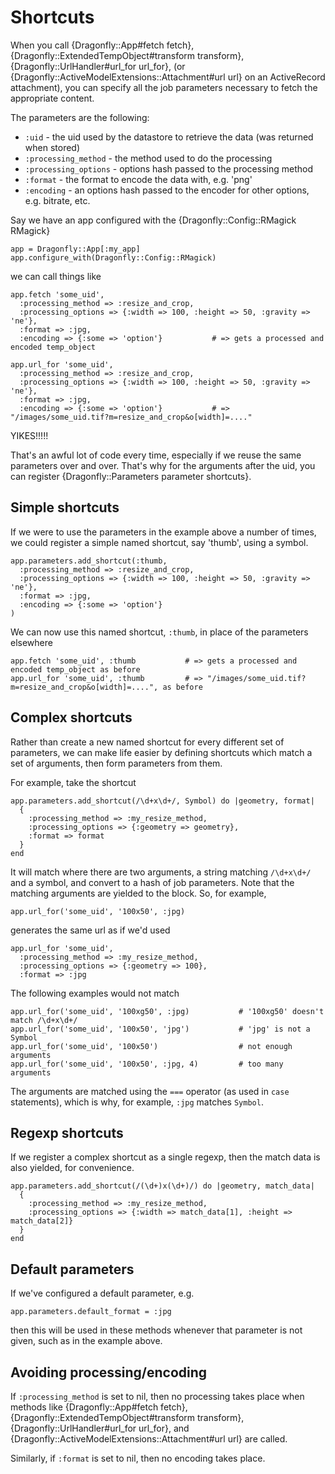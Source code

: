 Shortcuts
=========

When you call {Dragonfly::App#fetch fetch}, {Dragonfly::ExtendedTempObject#transform transform},
{Dragonfly::UrlHandler#url_for url_for}, (or {Dragonfly::ActiveModelExtensions::Attachment#url url} on an ActiveRecord attachment), you can specify all the job parameters
necessary to fetch the appropriate content.

The parameters are the following:

  - `:uid` - the uid used by the datastore to retrieve the data (was returned when stored)
  - `:processing_method` - the method used to do the processing
  - `:processing_options` - options hash passed to the processing method
  - `:format` - the format to encode the data with, e.g. 'png'
  - `:encoding` - an options hash passed to the encoder for other options, e.g. bitrate, etc.

Say we have an app configured with the {Dragonfly::Config::RMagick RMagick}

    app = Dragonfly::App[:my_app]
    app.configure_with(Dragonfly::Config::RMagick)

we can call things like

    app.fetch 'some_uid',
      :processing_method => :resize_and_crop,
      :processing_options => {:width => 100, :height => 50, :gravity => 'ne'},
      :format => :jpg,
      :encoding => {:some => 'option'}           # => gets a processed and encoded temp_object
    
    app.url_for 'some_uid',
      :processing_method => :resize_and_crop,
      :processing_options => {:width => 100, :height => 50, :gravity => 'ne'},
      :format => :jpg,
      :encoding => {:some => 'option'}           # => "/images/some_uid.tif?m=resize_and_crop&o[width]=...."

YIKES!!!!!

That's an awful lot of code every time, especially if we reuse the same parameters over and over.
That's why for the arguments after the uid, you can register {Dragonfly::Parameters parameter shortcuts}.

Simple shortcuts
----------------
If we were to use the parameters in the example above a number of times, we could register a simple named shortcut, say 'thumb', using a symbol.

    app.parameters.add_shortcut(:thumb,
      :processing_method => :resize_and_crop,
      :processing_options => {:width => 100, :height => 50, :gravity => 'ne'},
      :format => :jpg,
      :encoding => {:some => 'option'}
    )

We can now use this named shortcut, `:thumb`, in place of the parameters elsewhere

    app.fetch 'some_uid', :thumb           # => gets a processed and encoded temp_object as before    
    app.url_for 'some_uid', :thumb         # => "/images/some_uid.tif?m=resize_and_crop&o[width]=....", as before
    
Complex shortcuts
-----------------
Rather than create a new named shortcut for every different set of parameters, we can make life easier by defining shortcuts
which match a set of arguments, then form parameters from them.

For example, take the shortcut

    app.parameters.add_shortcut(/\d+x\d+/, Symbol) do |geometry, format|
      {
        :processing_method => :my_resize_method,
        :processing_options => {:geometry => geometry},
        :format => format
      }
    end

It will match where there are two arguments, a string matching `/\d+x\d+/` and a symbol, and convert to a hash of job parameters.
Note that the matching arguments are yielded to the block.
So, for example,

    app.url_for('some_uid', '100x50', :jpg)
    
generates the same url as if we'd used

    app.url_for 'some_uid',
      :processing_method => :my_resize_method,
      :processing_options => {:geometry => 100},
      :format => :jpg

The following examples would not match

    app.url_for('some_uid', '100xg50', :jpg)           # '100xg50' doesn't match /\d+x\d+/
    app.url_for('some_uid', '100x50', 'jpg')           # 'jpg' is not a Symbol
    app.url_for('some_uid', '100x50')                  # not enough arguments
    app.url_for('some_uid', '100x50', :jpg, 4)         # too many arguments

The arguments are matched using the `===` operator (as used in `case` statements), which is why, for example, `:jpg` matches `Symbol`.

Regexp shortcuts
----------------
If we register a complex shortcut as a single regexp, then the match data is also yielded, for convenience.

    app.parameters.add_shortcut(/(\d+)x(\d+)/) do |geometry, match_data|
      {
        :processing_method => :my_resize_method,
        :processing_options => {:width => match_data[1], :height => match_data[2]}
      }
    end


Default parameters
------------------
If we've configured a default parameter, e.g.

    app.parameters.default_format = :jpg
    
then this will be used in these methods whenever that parameter is not given, such as in the example above.

Avoiding processing/encoding
----------------------------
If `:processing_method` is set to nil, then no processing takes place when methods like {Dragonfly::App#fetch fetch}, {Dragonfly::ExtendedTempObject#transform transform},
{Dragonfly::UrlHandler#url_for url_for}, and {Dragonfly::ActiveModelExtensions::Attachment#url url} are called.

Similarly, if `:format` is set to nil, then no encoding takes place.
